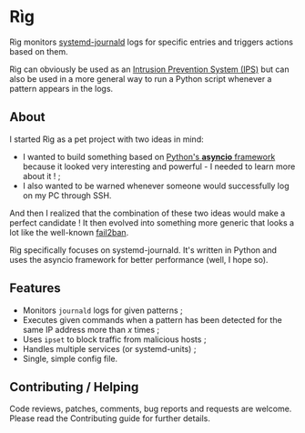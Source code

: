 # Rìg

Rìg monitors [systemd-journald](https://www.freedesktop.org/software/systemd/systemd-journald.service.html) logs for specific entries and triggers actions based on them.

Rìg can obviously be used as an [Intrusion Prevention System (IPS)](https://en.wikipedia.org/wiki/Intrusion_prevention_system) but can also be used in a more general way to run a Python script whenever a pattern appears in the logs.

## About

I started Rìg as a pet project with two ideas in mind:

  - I wanted to build something based on [Python's **asyncio** framework](https://docs.python.org/3/library/asyncio.html) because it looked very interesting and powerful - I needed to learn more about it ! ;
  - I also wanted to be warned whenever someone would successfully log on my PC through SSH.

And then I realized that the combination of these two ideas would make a perfect candidate ! It then evolved into something more generic that looks a lot like the well-known [fail2ban](http://www.fail2ban.org/).

Rìg specifically focuses on systemd-journald. It's written in Python and uses the asyncio framework for better performance (well, I hope so).

## Features

  - Monitors `journald` logs for given patterns ;
  - Executes given commands when a pattern has been detected for the same IP address more than *x* times ;
  - Uses `ipset` to block traffic from malicious hosts ;
  - Handles multiple services (or systemd-units) ;
  - Single, simple config file.

## Contributing / Helping

Code reviews, patches, comments, bug reports and requests are welcome. Please read the Contributing guide for further details.
